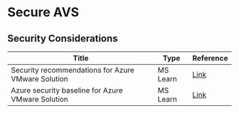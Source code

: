 # Secure AVS

## Security Considerations

| Title | Type | Reference |
| ----- | ---- | --------- |
| Security recommendations for Azure VMware Solution | MS Learn | [Link](https://learn.microsoft.com/en-us/azure/azure-vmware/security-recommendations) |
| Azure security baseline for Azure VMware Solution | MS Learn | [Link](https://learn.microsoft.com/en-us/security/benchmark/azure/baselines/azure-vmware-solution-security-baseline) |
